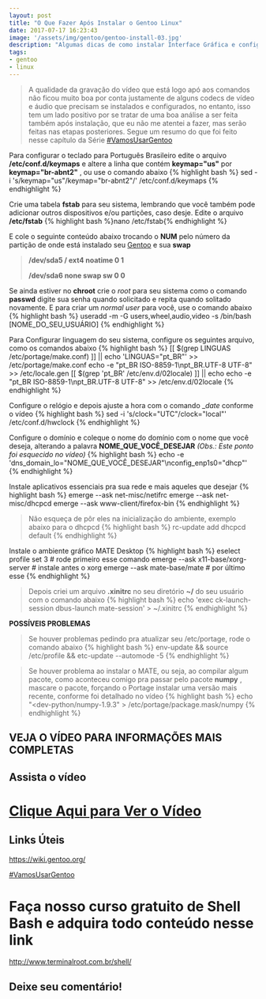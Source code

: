 ```yaml
---
layout: post
title: "O Que Fazer Após Instalar o Gentoo Linux"
date: 2017-07-17 16:23:43
image: '/assets/img/gentoo/gentoo-install-03.jpg'
description: "Algumas dicas de como instalar Interface Gráfica e configurações do sistema, logo após ser instalado."
tags:
- gentoo
- linux
---
```


> A qualidade da gravação do vídeo que está logo apó aos comandos não ficou muito boa por conta justamente de alguns codecs de vídeo e áudio que precisam se instalados e configurados, no entanto, isso tem um lado positivo por se tratar de uma boa análise a ser feita também após instalação, que eu não me atentei a fazer, mas serão feitas nas etapas posteriores. Segue um resumo do que foi feito nesse capítulo da Série [#VamosUsarGentoo](https://goo.gl/7PyqZe)

 Para configurar o teclado para Português Brasileiro edite o arquivo __/etc/conf.d/keymaps__ e altere a linha que contém __keymap="us"__ por __keymap="br-abnt2"__ , ou use o comando abaixo
{% highlight bash %}
sed -i 's/keymap\=\"us\"/keymap\=\"br\-abnt2\"/' /etc/conf.d/keymaps
{% endhighlight %}

 Crie uma tabela __fstab__ para seu sistema, lembrando que você também pode adicionar outros dispositivos e/ou partições, caso desje. Edite o arquivo __/etc/fstab__
{% highlight bash %}nano /etc/fstab{% endhighlight %}

E cole o seguinte conteúdo abaixo trocando o __NUM__ pelo número da partição de onde está instalado seu [Gentoo](http://terminalroot.com.br/tags#gentoo) e sua __swap__

> __/dev/sda5   /     ext4   noatime  0 1__
>
> __/dev/sda6   none  swap   sw       0 0__

 Se ainda estiver no __chroot__ crie o _root_ para seu sistema como o comando __passwd__ digite sua senha quando solicitado e repita quando solitado novamente. E para criar um _normal user_ para você, use o comando abaixo
{% highlight bash %}
useradd -m -G users,wheel,audio,video -s /bin/bash [NOME_DO_SEU_USUÁRIO]
{% endhighlight %}

 Para Configurar linguagem do seu sistema, configure os seguintes arquivo, como os comandos abaixo
{% highlight bash %}
[[ $(grep LINGUAS /etc/portage/make.conf) ]] || echo 'LINGUAS="pt_BR"' >> /etc/portage/make.conf
echo -e "pt_BR ISO-8859-1\npt_BR.UTF-8 UTF-8" >> /etc/locale.gen
[[ $(grep 'pt_BR' /etc/env.d/02locale) ]] || echo echo -e "pt_BR ISO-8859-1\npt_BR.UTF-8 UTF-8" >> /etc/env.d/02locale
{% endhighlight %}

 Configure o relógio e depois ajuste a hora com o comando __date_ conforme o vídeo
{% highlight bash %}
sed -i 's/clock\=\"UTC\"/clock\=\"local\"' /etc/conf.d/hwclock
{% endhighlight %}

 Configure o domínio e coleque o nome do domínio com o nome que você deseja, alterando a palavra __NOME_QUE_VOCÊ_DESEJAR__ _(Obs.: Este ponto foi esquecido no vídeo)_
{% highlight bash %}
echo -e 'dns_domain_lo="NOME_QUE_VOCÊ_DESEJAR"\nconfig_enp1s0="dhcp"'
{% endhighlight %}

 Instale aplicativos essenciais pra sua rede e mais aqueles que desejar
{% highlight bash %}
emerge --ask net-misc/netifrc
emerge --ask net-misc/dhcpcd
emerge --ask www-client/firefox-bin
{% endhighlight %}

> Não esqueça de pôr eles na inicialização do ambiente, exemplo abaixo para o dhcpcd
{% highlight bash %}
rc-update add dhcpcd default
{% endhighlight %}

 Instale o ambiente gráfico MATE Desktop
{% highlight bash %}
eselect profile set 3 # rode primeiro esse comando
emerge --ask x11-base/xorg-server # instale antes o xorg
emerge --ask mate-base/mate # por último esse
{% endhighlight %}

> Depois criei um arquivo __.xinitrc__ no seu diretório __~/__ do seu usuário com o comando abaixo
{% highlight bash %}
echo 'exec ck-launch-session dbus-launch mate-session' > ~/.xinitrc
{% endhighlight %}

 __POSSÍVEIS PROBLEMAS__

> Se houver problemas pedindo pra atualizar seu /etc/portage, rode o comando abaixo
{% highlight bash %}
env-update && source /etc/profile && etc-update --automode -5
{% endhighlight %}

> Se houver problema ao instalar o MATE, ou seja, ao compilar algum pacote, como aconteceu comigo pra passar pelo pacote __numpy__ , mascare o pacote, forçando o Portage instalar uma versão mais recente, conforme foi detalhado no vídeo
{% highlight bash %}
echo "<dev-python/numpy-1.9.3" > /etc/portage/package.mask/numpy
{% endhighlight %}

## VEJA O VÍDEO PARA INFORMAÇÕES MAIS COMPLETAS
## Assista o vídeo

# [Clique Aqui para Ver o Vídeo](https://www.youtube.com/watch?v=O98MRx31lvU)


## Links Úteis

<https://wiki.gentoo.org/>

[#VamosUsarGentoo](https://goo.gl/7PyqZe)

# Faça nosso curso gratuito de Shell Bash e adquira todo conteúdo nesse link
<http://www.terminalroot.com.br/shell/>

## Deixe seu comentário!

<script async src="https://pagead2.googlesyndication.com/pagead/js/adsbygoogle.js"></script>

<!-- Informat -->
<ins class="adsbygoogle"
 style="display:block"
 data-ad-client="ca-pub-2838251107855362"
 data-ad-slot="2327980059"
 data-ad-format="auto"
 data-full-width-responsive="true"></ins>

<script>
(adsbygoogle = window.adsbygoogle || []).push({});
</script>



